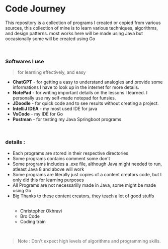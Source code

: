 # Code Journey

<p>
  This repository is a collection of programs I created or copied from various sources, this collection of mine is to 
  learn various techniques, algorithms, and design patterns. most works here will be made using Java but occasionally some 
  will be created using Go
</p>
<br>

### Softwares I use
> for learning effectively, and easy

* <b>ChatGPT</b> - for getting a easy to understand analogies and provide some informations I have to look up in the internet for more details.
* <b>NotePad</b> - for writing important details on the lessons I learned. I personally use my self-made notepad for funsies.
* <b>JDoodle</b> - for quick code and to see results without creating a project.
* <b>IntelliJ IDEA</b> - my most used IDE for java
* <b>VsCode</b> - my IDE for Go
* <b>Postman</b> - for testing my Java Springboot programs


<br>

<h3>details :</h3>
<ul>
  <li>Each programs are stored in their respective directories</li>
  <li>Some programs contains comment some don't</li>
  <li>Some programs includes a .exe file, although Java might needed to run, atleast Java 8 and above will work
  <li>Some programs are literally just copies of a content creators code, but I only did this for learning purposes</li>
  <li>All Programs are not necessarilly made in Java, some might be made using Go</li>
  <li>Big Thanks to these content creators, they teach a lot of good stuffs</li>
  <br>
  <ul>
    <li>Christopher Okhravi</li>
    <li>Bro Code</li>
    <li>Coding train</li>
  </ul>
</ul>
<br>

> Note : Don't expect high levels of algorithms and programming skills.
